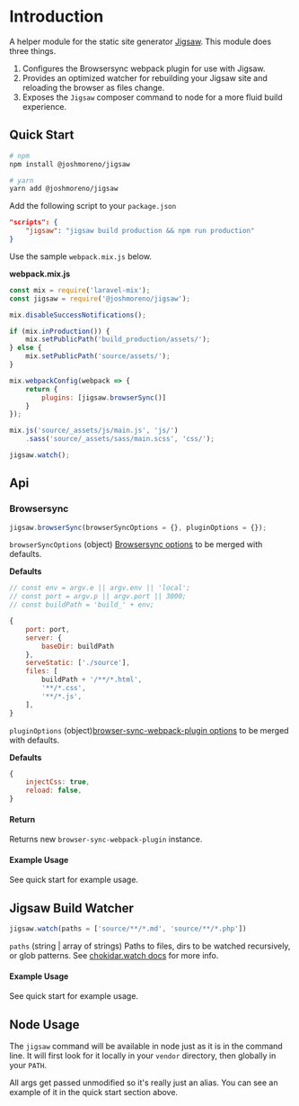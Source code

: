 # Introduction
A helper module for the static site generator [Jigsaw](https://github.com/tightenco/jigsaw). This module does three things.
1. Configures the Browsersync webpack plugin for use with Jigsaw.
2. Provides an optimized watcher for rebuilding your Jigsaw site and reloading the browser as files change.
3. Exposes the `Jigsaw` composer command to node for a more fluid build experience. 

## Quick Start
```bash
# npm
npm install @joshmoreno/jigsaw

# yarn
yarn add @joshmoreno/jigsaw 
```

Add the following script to your `package.json`
```json
"scripts": {
	"jigsaw": "jigsaw build production && npm run production"
}
```

Use the sample `webpack.mix.js` below.

**webpack.mix.js**
 ```js
 const mix = require('laravel-mix');
 const jigsaw = require('@joshmoreno/jigsaw');
 
 mix.disableSuccessNotifications();
 
 if (mix.inProduction()) {
     mix.setPublicPath('build_production/assets/');
 } else {
     mix.setPublicPath('source/assets/');
 }
 
 mix.webpackConfig(webpack => {
     return {
         plugins: [jigsaw.browserSync()]
     }
 });
 
 mix.js('source/_assets/js/main.js', 'js/')
     .sass('source/_assets/sass/main.scss', 'css/');
 
 jigsaw.watch();
 ```
 
 ## Api
 ### Browsersync
 ```js
jigsaw.browserSync(browserSyncOptions = {}, pluginOptions = {});
 ```
 
`browserSyncOptions` (object) [Browsersync options](https://browsersync.io/docs/options) to be merged with defaults.

**Defaults**
```js
// const env = argv.e || argv.env || 'local';
// const port = argv.p || argv.port || 3000;
// const buildPath = 'build_' + env;

{
	port: port,
	server: {
	    baseDir: buildPath
	},
	serveStatic: ['./source'],
	files: [
		buildPath + '/**/*.html',
		'**/*.css',
		'**/*.js',
	],
} 
```

`pluginOptions` (object)[browser-sync-webpack-plugin options](https://github.com/Va1/browser-sync-webpack-plugin) to be merged with defaults.

**Defaults**

```js
{
	injectCss: true,
	reload: false,
}
```
#### Return
Returns new `browser-sync-webpack-plugin` instance.

#### Example Usage
See quick start for example usage.

## Jigsaw Build Watcher
```js
jigsaw.watch(paths = ['source/**/*.md', 'source/**/*.php'])
```

`paths` (string | array of strings) Paths to files, dirs to be watched recursively, or glob patterns. See [chokidar.watch docs](https://github.com/paulmillr/chokidar#api) for more info.

#### Example Usage
See quick start for example usage.

## Node Usage
The `jigsaw` command will be available in node just as it is in the command line. It will first look for it locally in your `vendor` directory, then globally in your `PATH`.

All args get passed unmodified so it's really just an alias. You can see an example of it in the quick start section above.